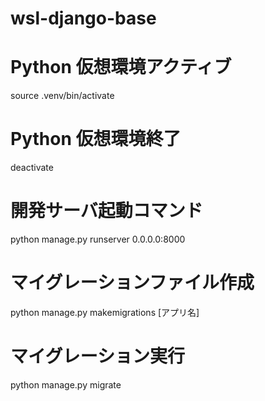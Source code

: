 # wsl-django-base

# Python 仮想環境アクティブ
source .venv/bin/activate

# Python 仮想環境終了
deactivate


# 開発サーバ起動コマンド
python manage.py runserver 0.0.0.0:8000

# マイグレーションファイル作成
python manage.py makemigrations [アプリ名]

# マイグレーション実行
python manage.py migrate

